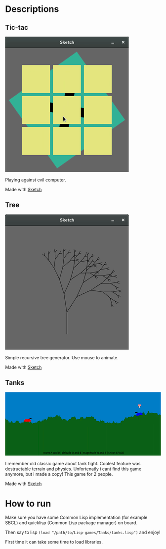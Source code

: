 # Descriptions
## Tic-tac
![anim](https://github.com/honix/Lisp-games/blob/master/Tic-tac/tic-tac-animation.gif)

Playing against evil computer.

Made with [Sketch](https://github.com/vydd/sketch)
## Tree
![anim](https://github.com/honix/Lisp-games/blob/master/Tree/tree-animation.gif)

Simple recursive tree generator. Use mouse to animate.  

Made with [Sketch](https://github.com/vydd/sketch)
## Tanks
![anim](https://github.com/honix/Lisp-games/blob/master/Tanks/tank-animation.gif)

I remember old classic game about tank fight. Coolest feature was destructable terrain and physics. Unfortenatly i cant find this game anymore, but i made a copy! This game for 2 people.

Made with [Sketch](https://github.com/vydd/sketch)

# How to run
Make sure you have some Common Lisp implementation (for example SBCL) and quicklisp (Common Lisp package manager) on board.

Then say to lisp `(load "/path/to/Lisp-games/Tanks/tanks.lisp")` and enjoy!

First time it can take some time to load libraries.
